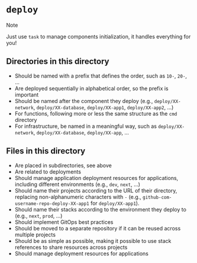 # `deploy`

> [!NOTE]
> Just use `task` to manage components initialization, it handles everything for you!

## Directories in this directory

- Should be named with a prefix that defines the order, such as `10-`, `20-`, ...
- Are deployed sequentially in alphabetical order, so the prefix is important
- Should be named after the component they deploy (e.g., `deploy/XX-network`, `deploy/XX-database`, `deploy/XX-app1`, `deploy/XX-app2`, ...)
- For functions, following more or less the same structure as the `cmd` directory
- For infrastructure, be named in a meaningful way, such as `deploy/XX-network`, `deploy/XX-database`, `deploy/XX-app`, ...

## Files in this directory

- Are placed in subdirectories, see above
- Are related to deployments
- Should manage application deployment resources for applications, including different environments (e.g., `dev`, `next`, ...)
- Should name their projects according to the URL of their directory, replacing non-alphanumeric characters with `-` (e.g., `github-com-username-repo-deploy-XX-app1` for `deploy/XX-app1`).
- Should name their stacks according to the environment they deploy to (e.g., `next`, `prod`, ...)
- Should implement GitOps best practices
- Should be moved to a separate repository if it can be reused across multiple projects
- Should be as simple as possible, making it possible to use stack references to share resources across projects
- Should manage deployment resources for applications
